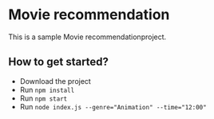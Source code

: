 # Movie recommendation
This is a sample Movie recommendationproject.

## How to get started?

* Download the project
* Run `npm install`
* Run `npm start`
* Run `node index.js --genre="Animation" --time="12:00"`